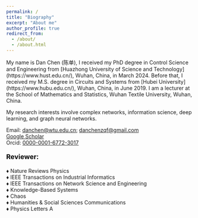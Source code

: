 ```yaml
---
permalink: /
title: "Biography"
excerpt: "About me"
author_profile: true
redirect_from: 
  - /about/
  - /about.html
---
```


<p>My name is Dan Chen (陈单), I received my PhD degree in Control Science and Engineering from [Huazhong University of Science and Technology](https://www.hust.edu.cn/), Wuhan, China, in March 2024. Before that, I received my M.S. degree in Circuits and Systems from [Hubei University](https://www.hubu.edu.cn/), Wuhan, China, in June 2019. I am a lecturer at the School of Mathematics and Statistics, Wuhan Textile University, Wuhan, China.</p>

My research interests involve complex networks, information science, deep learning, and graph neural networks.

Email: danchen@wtu.edu.cn; danchenzqf@gmail.com<br>
[Google Scholar](https://scholar.google.com/citations?user=Qm2XMekAAAAJ&hl=zh-CN)<br>
Orcid: [0000-0001-6772-3017](https://orcid.org/0000-0001-5611-1541)

#### <font color=black size=4>Reviewer:</font><br>
&diams; Nature Reviews Physics<br>
&diams; IEEE Transactions on Industrial Informatics<br>
&diams; IEEE Transactions on Network Science and Engineering<br>
&diams; Knowledge-Based Systems<br>
&diams; Chaos<br>
&diams; Humanities & Social Sciences Communications<br>
&diams; Physics Letters A<br>

